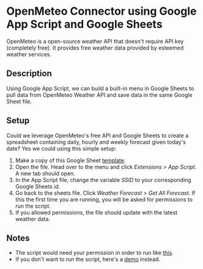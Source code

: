 # OpenMeteo Connector using Google App Script and Google Sheets

OpenMeteo is a open-source weather API that doesn't require API key (completely free). It provides free weather data provided by esteemed weather services.

## Description

Using Google App Script, we can build a built-in menu in Google Sheets to pull data from OpenMeteo Weather API and save data in the same Google Sheet file.

## Setup

Could we leverage OpenMeteo's free API and Google Sheets to create a spreadsheet containing daily, hourly and weekly forecast given today's date? Yes we could using this simple setup:

1. Make a copy of this Google Sheet [template](https://docs.google.com/spreadsheets/d/125nQuPphGuPapGW5IozHbbTfFs8-028ssB4gomt6St0/edit?gid=0#gid=0).
2. Open the file. Head over to the menu and click *Extensions > App Script*. A new tab should open.
3. In the App Script file, change the variable *SSID* to your corresponding Google Sheets id.
4. Go back to the sheets file. Click *Weather Forecast > Get All Forecast*. If this the first time you are running, you will be asked for permissions to run the script.
5. If you allowed permissions, the file should update with the latest weather data.

## Notes

* The script would need your permission in order to run like [this](https://imgur.com/a/GUt6462).
* If you don't want to run the script, here's a [demo](https://drive.google.com/file/d/1jsimIxWPcE1V6usjy-pEXo_w1LyufwyM/view?usp=sharing) instead.
